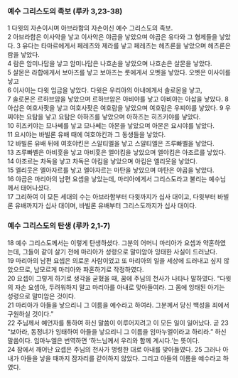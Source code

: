 ### 예수 그리스도의 족보 (루카 3,23-38)	

1	다윗의 자손이시며 아브라함의 자손이신 예수 그리스도의 족보.	
2	아브라함은 이사악을 낳고 이사악은 야곱을 낳았으며 야곱은 유다와 그 형제들을 낳았다.	
3	유다는 타마르에게서 페레츠와 제라를 낳고 페레츠는 헤츠론을 낳았으며 헤츠론은 람을 낳았다.	
4	람은 암미나답을 낳고 암미나답은 나흐손을 낳았으며 나흐손은 살몬을 낳았다.	
5	살몬은 라합에게서 보아즈를 낳고 보아즈는 룻에게서 오벳을 낳았다. 오벳은 이사이를 낳고	
6	이사이는 다윗 임금을 낳았다. 다윗은 우리야의 아내에게서 솔로몬을 낳고,	
7	솔로몬은 르하브암을 낳았으며 르하브암은 아비야를 낳고 아비야는 아삽을 낳았다.	
8	아삽은 여호사팟을 낳고 여호사팟은 여호람을 낳았으며 여호람은 우찌야를 낳았다.	
9	우찌야는 요탐을 낳고 요탐은 아하즈를 낳았으며 아하즈는 히즈키야를 낳았다.	
10	히즈키야는 므나쎄를 낳고 므나쎄는 아몬을 낳았으며 아몬은 요시야를 낳았다.	
11	요시야는 바빌론 유배 때에 여호야킨과 그 동생들을 낳았다.	
12	바빌론 유배 뒤에 여호야킨은 스알티엘을 낳고 스알티엘은 즈루빠벨을 낳았다.	
13	즈루빠벨은 아비훗을 낳고 아비훗은 엘야킴을 낳았으며 엘야킴은 아조르를 낳았다.	
14	아조르는 차독을 낳고 차독은 아킴을 낳았으며 아킴은 엘리웃을 낳았다.	
15	엘리웃은 엘아자르를 낳고 엘아자르는 마탄을 낳았으며 마탄은 야곱을 낳았다.	
16	야곱은 마리아의 남편 요셉을 낳았는데, 마리아에게서 그리스도라고 불리는 예수님께서 태어나셨다.	
17	그리하여 이 모든 세대의 수는 아브라함부터 다윗까지가 십사 대이고, 다윗부터 바빌론 유배까지가 십사 대이며, 바빌론 유배부터 그리스도까지가 십사 대이다.	
 	
### 예수 그리스도의 탄생 (루카 2,1-7)	
18	예수 그리스도께서는 이렇게 탄생하셨다. 그분의 어머니 마리아가 요셉과 약혼하였는데, 그들이 같이 살기 전에 마리아가 성령으로 말미암아 잉태한 사실이 드러났다.	
19	마리아의 남편 요셉은 의로운 사람이었고 또 마리아의 일을 세상에 드러내고 싶지 않았으므로, 남모르게 마리아와 파혼하기로 작정하였다.	
20	요셉이 그렇게 하기로 생각을 굳혔을 때, 꿈에 주님의 천사가 나타나 말하였다. “다윗의 자손 요셉아, 두려워하지 말고 마리아를 아내로 맞아들여라. 그 몸에 잉태된 아기는 성령으로 말미암은 것이다.	
21	마리아가 아들을 낳으리니 그 이름을 예수라고 하여라. 그분께서 당신 백성을 죄에서 구원하실 것이다.”	
22	주님께서 예언자를 통하여 하신 말씀이 이루어지려고 이 모든 일이 일어났다. 곧	
23	“보아라, 동정녀가 잉태하여 아들을 낳으리니 그 이름을 임마누엘이라고 하리라.” 하신 말씀이다. 임마누엘은 번역하면 ‘하느님께서 우리와 함께 계시다.’는 뜻이다.	
24	잠에서 깨어난 요셉은 주님의 천사가 명령한 대로 아내를 맞아들였다.
25	그러나 아내가 아들을 낳을 때까지 잠자리를 같이하지 않았다. 그리고 아들의 이름을 예수라고 하였다.